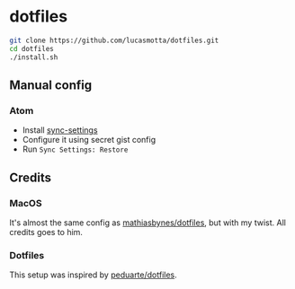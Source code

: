 # dotfiles

```bash
git clone https://github.com/lucasmotta/dotfiles.git
cd dotfiles
./install.sh
```

## Manual config

### Atom
- Install [sync-settings](https://github.com/atom-community/sync-settings)
- Configure it using secret gist config
- Run `Sync Settings: Restore`

## Credits

### MacOS
It's almost the same config as [mathiasbynes/dotfiles](https://github.com/mathiasbynens/dotfiles), but with my twist. All credits goes to him.

### Dotfiles
This setup was inspired by [peduarte/dotfiles](https://github.com/peduarte/dotfiles).
